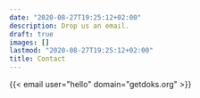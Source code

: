 ```yaml
---
date: "2020-08-27T19:25:12+02:00"
description: Drop us an email.
draft: true
images: []
lastmod: "2020-08-27T19:25:12+02:00"
title: Contact
---
```


{{< email user="hello" domain="getdoks.org" >}}
